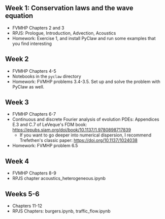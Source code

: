 ## Week 1: Conservation laws and the wave equation
- FVMHP Chapters 2 and 3
- RPJS: Prologue, Introduction, Advection, Acoustics
- Homework: Exercise 1, and install PyClaw and run some examples that you find interesting

## Week 2
- FVMHP Chapters 4-5
- Notebooks in the `pyclaw` directory
- Homework: FVMHP problems 3.4-3.5.  Set up and solve the problem with PyClaw as well.

## Week 3
- FVMHP Chapters 6-7
- Continuous and discrete Fourier analysis of evolution PDEs: Appendices E.3 and C.7 of LeVeque's FDM book: https://epubs.siam.org/doi/book/10.1137/1.9780898717839
  - If you want to go deeper into numerical dispersion, I recommend Trefethen's classic paper: https://doi.org/10.1137/1024038
- Homework: FVMHP problem 6.5

## Week 4
- FVMHP Chapters 8-9
- RPJS chapter acoustics_heterogeneous.ipynb

## Weeks 5-6
- Chapters 11-12
- RPJS Chapters: burgers.ipynb, traffic_flow.ipynb
